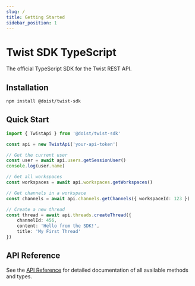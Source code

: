 ```yaml
---
slug: /
title: Getting Started
sidebar_position: 1
---
```


# Twist SDK TypeScript

The official TypeScript SDK for the Twist REST API.

## Installation

```bash
npm install @doist/twist-sdk
```

## Quick Start

```typescript
import { TwistApi } from '@doist/twist-sdk'

const api = new TwistApi('your-api-token')

// Get the current user
const user = await api.users.getSessionUser()
console.log(user.name)

// Get all workspaces
const workspaces = await api.workspaces.getWorkspaces()

// Get channels in a workspace
const channels = await api.channels.getChannels({ workspaceId: 123 })

// Create a new thread
const thread = await api.threads.createThread({
    channelId: 456,
    content: 'Hello from the SDK!',
    title: 'My First Thread'
})
```

## API Reference

See the [API Reference](./api/classes/TwistApi.md) for detailed documentation of all available methods and types.
